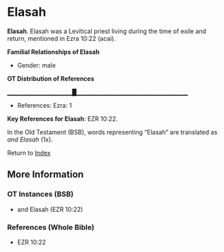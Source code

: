 # Elasah
**Elasah**. 
Elasah was a Levitical priest living during the time of exile and return, mentioned in Ezra 10:22 (acai). 




**Familial Relationships of Elasah**


* Gender: male


**OT Distribution of References**

▁▁▁▁▁▁▁▁▁▁▁▁▁▁█▁▁▁▁▁▁▁▁▁▁▁▁▁▁▁▁▁▁▁▁▁▁▁▁
* References: Ezra: 1



**Key References for Elasah**: 
EZR 10:22. 


In the Old Testament (BSB), words representing “Elasah” are translated as 
*and Elasah* (1x). 




Return to [Index](00-Index.md)

## More Information

### OT Instances (BSB)

* and Elasah (EZR 10:22)



### References (Whole Bible)

* EZR 10:22



